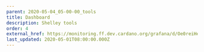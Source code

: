 ```yaml
---
parent: 2020-05-04_05-00-00_tools
title: Dashboard
description: Shelley tools
order: 4
external_href: https://monitoring.ff.dev.cardano.org/grafana/d/Oe0reiHef/cardano-application-metrics-v2?orgId=1&refresh=5s&from=now-2d&to=now
last_updated: 2020-05-01T08:00:00.000Z
---
```

